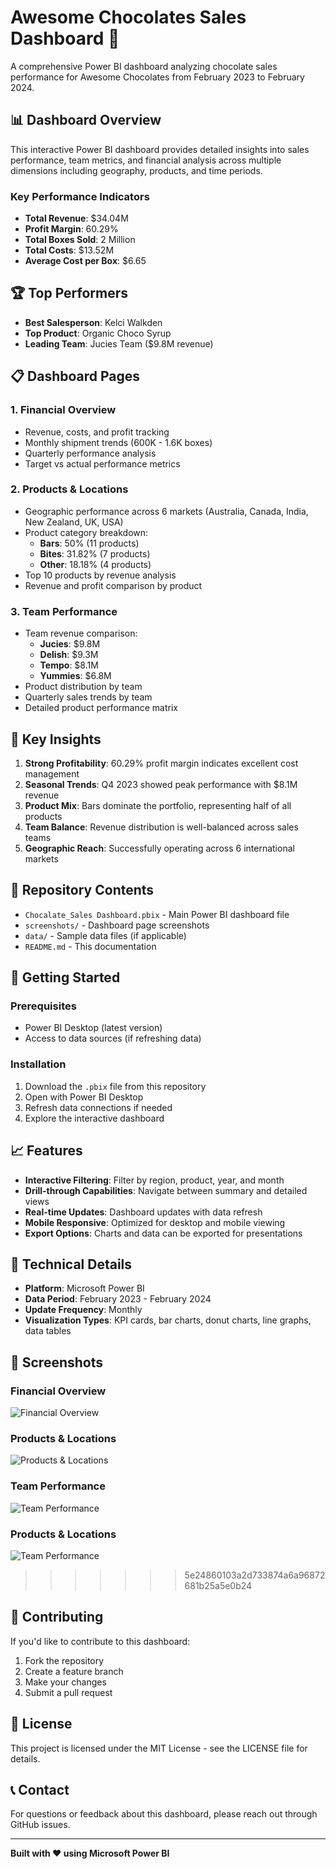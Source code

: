 # Awesome Chocolates Sales Dashboard 🍫

A comprehensive Power BI dashboard analyzing chocolate sales performance for Awesome Chocolates from February 2023 to February 2024.

## 📊 Dashboard Overview

This interactive Power BI dashboard provides detailed insights into sales performance, team metrics, and financial analysis across multiple dimensions including geography, products, and time periods.

### Key Performance Indicators
- **Total Revenue**: $34.04M
- **Profit Margin**: 60.29%
- **Total Boxes Sold**: 2 Million
- **Total Costs**: $13.52M
- **Average Cost per Box**: $6.65

## 🏆 Top Performers

- **Best Salesperson**: Kelci Walkden
- **Top Product**: Organic Choco Syrup
- **Leading Team**: Jucies Team ($9.8M revenue)

## 📋 Dashboard Pages

### 1. Financial Overview
- Revenue, costs, and profit tracking
- Monthly shipment trends (600K - 1.6K boxes)
- Quarterly performance analysis
- Target vs actual performance metrics

### 2. Products & Locations
- Geographic performance across 6 markets (Australia, Canada, India, New Zealand, UK, USA)
- Product category breakdown:
  - **Bars**: 50% (11 products)
  - **Bites**: 31.82% (7 products)
  - **Other**: 18.18% (4 products)
- Top 10 products by revenue analysis
- Revenue and profit comparison by product

### 3. Team Performance
- Team revenue comparison:
  - **Jucies**: $9.8M
  - **Delish**: $9.3M
  - **Tempo**: $8.1M
  - **Yummies**: $6.8M
- Product distribution by team
- Quarterly sales trends by team
- Detailed product performance matrix

## 🎯 Key Insights

1. **Strong Profitability**: 60.29% profit margin indicates excellent cost management
2. **Seasonal Trends**: Q4 2023 showed peak performance with $8.1M revenue
3. **Product Mix**: Bars dominate the portfolio, representing half of all products
4. **Team Balance**: Revenue distribution is well-balanced across sales teams
5. **Geographic Reach**: Successfully operating across 6 international markets

## 📁 Repository Contents

- `Chocalate_Sales Dashboard.pbix` - Main Power BI dashboard file
- `screenshots/` - Dashboard page screenshots
- `data/` - Sample data files (if applicable)
- `README.md` - This documentation

## 🚀 Getting Started

### Prerequisites
- Power BI Desktop (latest version)
- Access to data sources (if refreshing data)

### Installation
1. Download the `.pbix` file from this repository
2. Open with Power BI Desktop
3. Refresh data connections if needed
4. Explore the interactive dashboard

## 📈 Features

- **Interactive Filtering**: Filter by region, product, year, and month
- **Drill-through Capabilities**: Navigate between summary and detailed views
- **Real-time Updates**: Dashboard updates with data refresh
- **Mobile Responsive**: Optimized for desktop and mobile viewing
- **Export Options**: Charts and data can be exported for presentations

## 🔧 Technical Details

- **Platform**: Microsoft Power BI
- **Data Period**: February 2023 - February 2024
- **Update Frequency**: Monthly
- **Visualization Types**: KPI cards, bar charts, donut charts, line graphs, data tables

## 📱 Screenshots

### Financial Overview
![Financial Overview](screenshots/financial-overview.png)

### Products & Locations  
![Products & Locations](screenshots/team-performance.png)
### Team Performance
![Team Performance](screenshots/products-locations.png)


### Products & Locations 
![Team Performance](image.png)
>>>>>>> 5e24860103a2d733874a6a96872681b25a5e0b24

## 🤝 Contributing

If you'd like to contribute to this dashboard:
1. Fork the repository
2. Create a feature branch
3. Make your changes
4. Submit a pull request

## 📄 License

This project is licensed under the MIT License - see the LICENSE file for details.

## 📞 Contact

For questions or feedback about this dashboard, please reach out through GitHub issues.

---

**Built with ❤️ using Microsoft Power BI**
